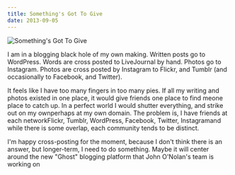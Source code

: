 ```yaml
---
title: Something's Got To Give
date: 2013-09-05
---
```


![Something's Got To Give](https://source.unsplash.com/dUPDhdeCN84/1600x900)

I am in a blogging black hole of my own making. Written posts go to WordPress. Words are cross posted to LiveJournal by hand. Photos go to Instagram. Photos are cross posted by Instagram to Flickr, and Tumblr (and occasionally to Facebook, and Twitter).

It feels like I have too many fingers in too many pies. If all my writing and photos existed in one place, it would give friends one place to find meone place to catch up. In a perfect world I would shutter everything, and strike out on my ownperhaps at my own domain. The problem is, I have friends at each networkFlickr, Tumblr, WordPress, Facebook, Twitter, Instagramand while there is some overlap, each community tends to be distinct.

I'm happy cross-posting for the moment, because I don't think there is an answer, but longer-term, I need to do something. Maybe it will center around the new "Ghost" blogging platform that John O'Nolan's team is working on